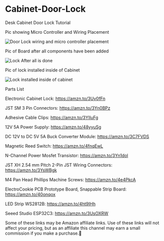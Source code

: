 # Cabinet-Door-Lock
Desk Cabinet Door Lock Tutorial

Pic showing Micro Controller and Wiring Placement

![Door Lock wiring and micro controller placement](https://github.com/user-attachments/assets/6b5f9e00-7e17-4f5d-93eb-5d1b3084c04c)


Pic of Board after all components have been added

![Lock After all is done](https://github.com/user-attachments/assets/41f61bfb-e198-4f4e-91dd-b486b3928a04)

Pic of lock installed inside of Cabinet

![Lock installed inside of cabinet](https://github.com/user-attachments/assets/684d3fb4-f28c-4854-a3e3-0b1a8288e516)


Parts List

Electronic Cabinet Lock: https://amzn.to/3Uv0fFn

JST SM 3 Pin Connectors: https://amzn.to/3Yn0BPz

Adhesive Cable Clips: https://amzn.to/3YIIuFg

12V 5A Power Supply: https://amzn.to/48yyuSg

DC 12V to DC 5V 5A Buck Converter Module: https://amzn.to/3C7FVDS

Magnetic Reed Switch: https://amzn.to/4fnqEwL

N-Channel Power Mosfet Transistor: https://amzn.to/3Yn1dol

JST XH 2.54 mm Pitch 2-Pin JST Wiring Connectors: https://amzn.to/3YsWBgk

M4 Pan Head Phillips Machine Screws: https://amzn.to/4e4PkcA

ElectroCookie PCB Prototype Board, Snappable Strip Board: https://amzn.to/40onqox

LED Strip WS2812B: https://amzn.to/4ht9IHh

Seeed Studio ESP32C3: https://amzn.to/3UsOXRW


Some of these links may be Amazon affiliate links. Use of these links will not affect your pricing, but as an affiliate this channel may earn a small commission if you make a purchase.💖
